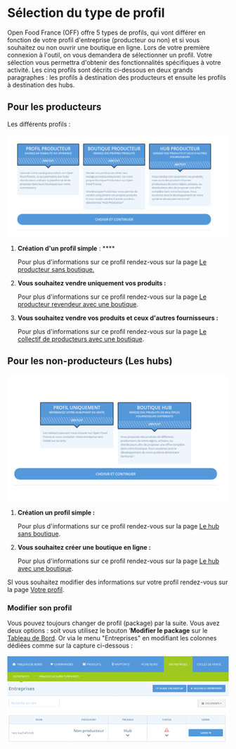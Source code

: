 # Sélection du type de profil

Open Food France \(OFF\) offre 5 types de profils, qui vont différer en fonction de votre profil d'entreprise \(producteur ou non\) et si vous souhaitez ou non ouvrir une boutique en ligne. Lors de votre première connexion à l'outil, on vous demandera de sélectionner un profil. Votre sélection vous permettra d'obtenir des fonctionnalités spécifiques à votre activité. Les cinq profils sont décrits ci-dessous en deux grands paragraphes : les profils à destination des producteurs et ensuite les profils à destination des hubs.

## Pour les producteurs

Les différents profils :

![](../../.gitbook/assets/image%20%2852%29.png)

1. **Création d'un profil simple** : ****

   Pour plus d'informations sur ce profil rendez-vous sur la page [Le producteur sans boutique.](../../les-differents-profils-utilisateurs/le-producteur-sans-boutique.md)

2. **Vous souhaitez vendre uniquement vos produits :** 

   Pour plus d'informations sur ce profil rendez-vous sur la page [Le producteur revendeur avec une boutique](../../les-differents-profils-utilisateurs/le-producteur-revendeur-avec-une-boutique.md).

3. **Vous souhaitez vendre vos produits et ceux d'autres fournisseurs :**

   Pour plus d'informations sur ce profil rendez-vous sur la page [Le collectif de producteurs avec une boutique](../../les-differents-profils-utilisateurs/le-collectif-de-producteurs-avec-une-boutique.md).

## Pour les non-producteurs \(Les hubs\)

![](../../.gitbook/assets/image%20%2834%29.png)

1. **Création un profil simple :**

   Pour plus d'informations sur ce profil rendez-vous sur la page [Le hub sans boutique](../../les-differents-profils-utilisateurs/le-hub-non-producteur-sans-boutique-en-ligne.md).

2. **Vous souhaitez créer une boutique en ligne :**

   Pour plus d'informations sur ce profil rendez-vous sur la page [Le hub avec une boutique](../../les-differents-profils-utilisateurs/le-hub-non-producteur-avec-boutique-en-ligne.md).

SI vous souhaitez modifier des informations sur votre profil rendez-vous sur la page [Votre profil](./).

### Modifier son profil

Vous pouvez toujours changer de profil \(package\) par la suite. Vous avez deux options : soit vous utilisez le bouton ‘**Modifier le package** sur le [Tableau de Bord](../tableau-de-bord.md). Or via le menu "Entreprises" en modifiant les colonnes dédiées comme sur la capture ci-dessous : 

![](../../.gitbook/assets/image%20%2838%29.png)

